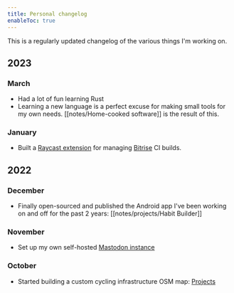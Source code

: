 ```yaml
---
title: Personal changelog
enableToc: true
---
```


This is a regularly updated changelog of the various things I'm working on.

## 2023
### March
- Had a lot of fun learning Rust
- Learning a new language is a perfect excuse for making small tools for my own needs. [[notes/Home-cooked software]] is the result of this.

### January

* Built a [Raycast extension](https://www.raycast.com/ofalvai/bitrise) for managing [Bitrise](https://bitrise.io) CI builds.

## 2022

### December

* Finally open-sourced and published the Android app I've been working on and off for the past 2 years: [[notes/projects/Habit Builder]]

### November

* Set up my own self-hosted [Mastodon instance](https://mastodon.oliverfalvai.xyz/@oli)

### October

* Started building a custom cycling infrastructure OSM map: [Projects](Projects.md)
